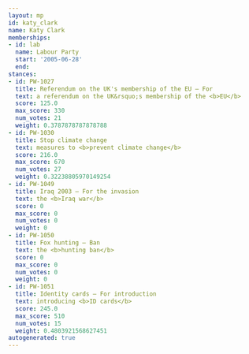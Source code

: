 ```yaml
---
layout: mp
id: katy_clark
name: Katy Clark
memberships:
- id: lab
  name: Labour Party
  start: '2005-06-28'
  end: 
stances:
- id: PW-1027
  title: Referendum on the UK's membership of the EU — For
  text: a referendum on the UK&rsquo;s membership of the <b>EU</b>
  score: 125.0
  max_score: 330
  num_votes: 21
  weight: 0.3787878787878788
- id: PW-1030
  title: Stop climate change
  text: measures to <b>prevent climate change</b>
  score: 216.0
  max_score: 670
  num_votes: 27
  weight: 0.32238805970149254
- id: PW-1049
  title: Iraq 2003 — For the invasion
  text: the <b>Iraq war</b>
  score: 0
  max_score: 0
  num_votes: 0
  weight: 0
- id: PW-1050
  title: Fox hunting — Ban
  text: the <b>hunting ban</b>
  score: 0
  max_score: 0
  num_votes: 0
  weight: 0
- id: PW-1051
  title: Identity cards — For introduction
  text: introducing <b>ID cards</b>
  score: 245.0
  max_score: 510
  num_votes: 15
  weight: 0.4803921568627451
autogenerated: true
---
```

